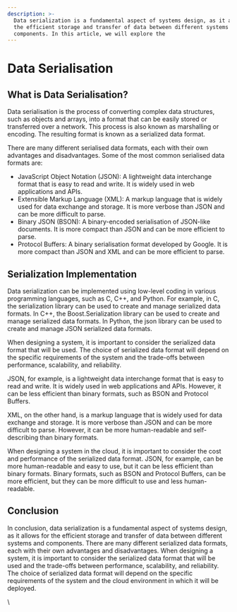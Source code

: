 ```yaml
---
description: >-
  Data serialization is a fundamental aspect of systems design, as it allows for
  the efficient storage and transfer of data between different systems and
  components. In this article, we will explore the
---
```


# Data Serialisation

## What is Data Serialisation?

Data serialisation is the process of converting complex data structures, such as objects and arrays, into a format that can be easily stored or transferred over a network. This process is also known as marshalling or encoding. The resulting format is known as a serialized data format.

There are many different serialised data formats, each with their own advantages and disadvantages. Some of the most common serialised data formats are:

* JavaScript Object Notation (JSON): A lightweight data interchange format that is easy to read and write. It is widely used in web applications and APIs.
* Extensible Markup Language (XML): A markup language that is widely used for data exchange and storage. It is more verbose than JSON and can be more difficult to parse.
* Binary JSON (BSON): A binary-encoded serialisation of JSON-like documents. It is more compact than JSON and can be more efficient to parse.
* Protocol Buffers: A binary serialisation format developed by Google. It is more compact than JSON and XML and can be more efficient to parse.

## Serialization Implementation

Data serialization can be implemented using low-level coding in various programming languages, such as C, C++, and Python. For example, in C, the serialization library can be used to create and manage serialized data formats. In C++, the Boost.Serialization library can be used to create and manage serialized data formats. In Python, the json library can be used to create and manage JSON serialized data formats.

When designing a system, it is important to consider the serialized data format that will be used. The choice of serialized data format will depend on the specific requirements of the system and the trade-offs between performance, scalability, and reliability.

JSON, for example, is a lightweight data interchange format that is easy to read and write. It is widely used in web applications and APIs. However, it can be less efficient than binary formats, such as BSON and Protocol Buffers.

XML, on the other hand, is a markup language that is widely used for data exchange and storage. It is more verbose than JSON and can be more difficult to parse. However, it can be more human-readable and self-describing than binary formats.

When designing a system in the cloud, it is important to consider the cost and performance of the serialized data format. JSON, for example, can be more human-readable and easy to use, but it can be less efficient than binary formats. Binary formats, such as BSON and Protocol Buffers, can be more efficient, but they can be more difficult to use and less human-readable.

## Conclusion

In conclusion, data serialization is a fundamental aspect of systems design, as it allows for the efficient storage and transfer of data between different systems and components. There are many different serialized data formats, each with their own advantages and disadvantages. When designing a system, it is important to consider the serialized data format that will be used and the trade-offs between performance, scalability, and reliability. The choice of serialized data format will depend on the specific requirements of the system and the cloud environment in which it will be deployed.

\
